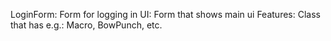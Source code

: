 LoginForm: Form for logging in
UI: Form that shows main ui
Features: Class that has e.g.: Macro, BowPunch, etc.
